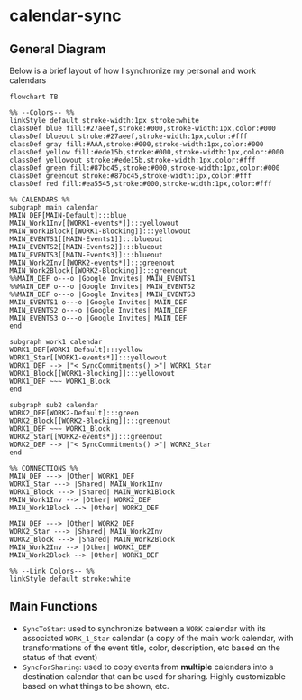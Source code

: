 # calendar-sync

## General Diagram
Below is a brief layout of how I synchronize my personal and work calendars

```mermaid
flowchart TB

%% --Colors-- %%
linkStyle default stroke-width:1px stroke:white
classDef blue fill:#27aeef,stroke:#000,stroke-width:1px,color:#000
classDef blueout stroke:#27aeef,stroke-width:1px,color:#fff
classDef gray fill:#AAA,stroke:#000,stroke-width:1px,color:#000
classDef yellow fill:#ede15b,stroke:#000,stroke-width:1px,color:#000
classDef yellowout stroke:#ede15b,stroke-width:1px,color:#fff
classDef green fill:#87bc45,stroke:#000,stroke-width:1px,color:#000
classDef greenout stroke:#87bc45,stroke-width:1px,color:#fff
classDef red fill:#ea5545,stroke:#000,stroke-width:1px,color:#fff

%% CALENDARS %%
subgraph main calendar
MAIN_DEF[MAIN-Default]:::blue
MAIN_Work1Inv[[WORK1-events*]]:::yellowout
MAIN_Work1Block[[WORK1-Blocking]]:::yellowout
MAIN_EVENTS1[[MAIN-Events1]]:::blueout
MAIN_EVENTS2[[MAIN-Events2]]:::blueout
MAIN_EVENTS3[[MAIN-Events3]]:::blueout
MAIN_Work2Inv[[WORK2-events*]]:::greenout
MAIN_Work2Block[[WORK2-Blocking]]:::greenout
%%MAIN_DEF o---o |Google Invites| MAIN_EVENTS1
%%MAIN_DEF o---o |Google Invites| MAIN_EVENTS2
%%MAIN_DEF o---o |Google Invites| MAIN_EVENTS3
MAIN_EVENTS1 o---o |Google Invites| MAIN_DEF
MAIN_EVENTS2 o---o |Google Invites| MAIN_DEF
MAIN_EVENTS3 o---o |Google Invites| MAIN_DEF
end

subgraph work1 calendar
WORK1_DEF[WORK1-Default]:::yellow
WORK1_Star[[WORK1-events*]]:::yellowout
WORK1_DEF --> |"< SyncCommitments() >"| WORK1_Star
WORK1_Block[[WORK1-Blocking]]:::yellowout
WORK1_DEF ~~~ WORK1_Block
end

subgraph sub2 calendar
WORK2_DEF[WORK2-Default]:::green
WORK2_Block[[WORK2-Blocking]]:::greenout
WORK1_DEF ~~~ WORK1_Block
WORK2_Star[[WORK2-events*]]:::greenout
WORK2_DEF --> |"< SyncCommitments() >"| WORK2_Star
end

%% CONNECTIONS %%
MAIN_DEF ---> |Other| WORK1_DEF
WORK1_Star ---> |Shared| MAIN_Work1Inv
WORK1_Block ---> |Shared| MAIN_Work1Block
MAIN_Work1Inv --> |Other| WORK2_DEF
MAIN_Work1Block --> |Other| WORK2_DEF

MAIN_DEF ---> |Other| WORK2_DEF
WORK2_Star ---> |Shared| MAIN_Work2Inv
WORK2_Block ---> |Shared| MAIN_Work2Block
MAIN_Work2Inv --> |Other| WORK1_DEF
MAIN_Work2Block --> |Other| WORK1_DEF

%% --Link Colors-- %%
linkStyle default stroke:white
```

## Main Functions
- `SyncToStar`: used to synchronize between a `WORK` calendar with its associated `WORK_1_Star` calendar (a copy of the main work calendar, with transformations of the event title, color, description, etc based on the status of that event)
- `SyncForSharing`: used to copy events from **multiple** calendars into a destination calendar that can be used for sharing. Highly customizable based on what things to be shown, etc.
